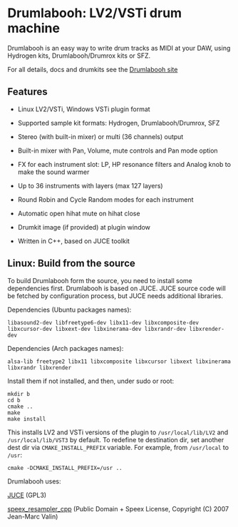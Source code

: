 # Drumlabooh: LV2/VSTi drum machine

Drumlabooh is an easy way to write drum tracks as MIDI at your DAW, using Hydrogen kits, Drumlabooh/Drumrox kits or SFZ.

For all details, docs and drumkits see the [Drumlabooh site](https://psemiletov.github.io/drumlabooh/)


## Features

* Linux LV2/VSTi, Windows VSTi plugin format

* Supported sample kit formats: Hydrogen, Drumlabooh/Drumrox, SFZ

* Stereo (with built-in mixer) or multi (36 channels) output

* Built-in mixer with Pan, Volume, mute controls and Pan mode option

* FX for each instrument slot: LP, HP resonance filters and Analog knob to make the sound warmer

* Up to 36 instruments with layers (max 127 layers)

* Round Robin and Cycle Random modes for each instrument

* Automatic open hihat mute on hihat close

* Drumkit image (if provided) at plugin window

* Written in C++, based on JUCE toolkit


## Linux: Build from the source

To build Drumlabooh form the source, you need to install some dependencies first. Drumlabooh is based on JUCE. JUCE source code will be fetched by configuration process, but JUCE needs additional libraries.

Dependencies (Ubuntu packages names):

``libasound2-dev
libfreetype6-dev
libx11-dev
libxcomposite-dev
libxcursor-dev
libxext-dev
libxinerama-dev
libxrandr-dev
libxrender-dev``


Dependencies (Arch packages names):


``alsa-lib
freetype2
libx11
libxcomposite
libxcursor
libxext
libxinerama
libxrandr
libxrender``

Install them if not installed, and then, under sudo or root:

```
mkdir b
cd b
cmake ..
make
make install
```

This installs LV2 and VSTi versions of the plugin to ``/usr/local/lib/LV2`` and ``/usr/local/lib/VST3`` by default. To redefine te destination dir, set another dest dir via ``CMAKE_INSTALL_PREFIX`` variable. For example, from ``/usr/local`` to ``/usr``:

```
cmake -DCMAKE_INSTALL_PREFIX=/usr ..
```

Drumlabooh uses:

[JUCE](https://juce.com) (GPL3)

[speex_resampler_cpp](https://github.com/libaudioverse/speex_resampler_cpp) (Public Domain + Speex License, Copyright (C) 2007 Jean-Marc Valin)
